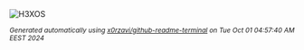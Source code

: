 <div align="justify">
<picture>
    <source media="(prefers-color-scheme: dark)" srcset="https://i.ibb.co/wsVrw72/output-gif.gif">
    <source media="(prefers-color-scheme: light)" srcset="https://i.ibb.co/wsVrw72/output-gif.gif">
    <img alt="H3XOS" src="https://i.ibb.co/wsVrw72/output-gif.gif">
</picture>

<sub><i>Generated automatically using [x0rzavi/github-readme-terminal](https://github.com/x0rzavi/github-readme-terminal) on Tue Oct 01 04:57:40 AM EEST 2024</i></sub>
</div>
